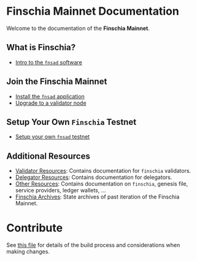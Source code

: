 <!--
parent:
  order: false
layout: home
-->

# Finschia Mainnet Documentation

Welcome to the documentation of the **Finschia Mainnet**.

## What is Finschia?

- [Intro to the `fnsad` software](finschia-tutorials/what-is-finschia.md)

## Join the Finschia Mainnet

- [Install the `fnsad` application](finschia-tutorials/installation.md)
- [Upgrade to a validator node](./validators/validator-setup.md)

## Setup Your Own `Finschia` Testnet

- [Setup your own `fnsad` testnet](finschia-tutorials/deploy-testnet.md)

## Additional Resources

- [Validator Resources](./validators/README.md): Contains documentation for `finschia` validators.
- [Delegator Resources](./delegators/README.md): Contains documentation for delegators.
- [Other Resources](./resources/README.md): Contains documentation on `finschia`, genesis file, service providers, ledger wallets, ...
- [Finschia Archives](./resources/archives.md): State archives of past iteration of the Finschia Mainnet.

# Contribute

See [this file](./DOCS_README.md) for details of the build process and
considerations when making changes.